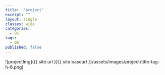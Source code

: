 ```yaml
---
title:  "project"
excerpt: ""
layout: single
classes: wide
categories:
  - OS
tags:
  - OS
published: false
---
```


![projectImg]({{ site.url }}{{ site.baseurl }}/assets/images/project/title-tag-h-6.png)


